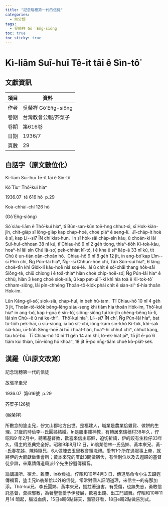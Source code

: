 ```yaml
---
title: "記念瑞穗第一代的信徒"
categories:
  - 無分類
tags:
  - 吳榮祥 Gô͘ En̂g-siông
toc: true
toc_sticky: true
---
```


# Kì-liām Suī-huī Tē-it tāi ê Sìn-tô͘

## 文獻資訊

| 項目 | 資料 |
|---|---|
| 作者 | 吳榮祥 Gô͘ En̂g-siông |
| 卷期 | 台灣教會公報/芥菜子 |
| 卷期 | 第616卷 |
| 日期 | 1936/7 |
| 頁數 | 29 |

## 白話字（原文數位化）

Kì-liām Suī-huī Tē-it tāi ê Sìn-tô͘

Kò͘ Tiuⁿ Thô͘-kui hiaⁿ

1936.07  tē 616 hō  p.29

Koà-chhài-chí 126 hō

(Gô͘ En̂g-siông)

Só͘ siàu-liām ê Thô͘-kui hiaⁿ, tī Bûn-san-kūn toē-hng chhut-sì, sī Hok-kiàn-jîn, chit-gia̍p sī lông-gia̍p kap cha̍p-hoè, choè piáⁿ ê seng-lí.  Jī-cha̍p-it hoè ê sî, kap Lí--si7 ÎN chí kiat-hun.  In sī ho̍k-sāi cha̍p-sîn kàu, ū choán-ki lâi Suī-huī-chhoan 38 nî kú, tī Chiau-hô 9 nî 2 ge̍h tiong, thiaⁿ-tio̍h Ki-tok-kàu, hoaⁿ-hí lâi sìn Chú Iâ-so͘, pek-chhiat kî-tó, i ê kha ū siⁿ lia̍p-á 33 nî kú, tit Chú ê un-tián oân-choân hó.  Chiau-hô 9 nî 8 ge̍h 12 ji̍t, in ang-bó͘ kap Lîm--sī Phín chí, N̂g Pún-lâi hiaⁿ, N̂g--sī Chhun-hoe chí, Tân Sûn-suî hiaⁿ, 6 lâng choè-tīn khì Gio̍k-lí kàu-hoē niá soé-lé.  ài ū chi̍t ê só͘-chāi thang ho̍k-sāi Siōng-tè, chiū chiong i ê toā-thiaⁿ hiàn choè chi̍p-hoē-só͘; N̂g Pún-lâi hiaⁿ ê chhù, hiàn 3 keng choè siok-sià, ū kap pa̍t-uī î-ki khì hia toà ê Ki-tok-tô͘ chham-siông, lâi pín-chhéng Thoân-tō-kio̍k phài chi̍t ê sian-siⁿ tī-hia thoân Hok-im.

Lūn Káng-gī-só͘, siok-sià, cha̍p-huì, in beh hū-tam.  Tī Chiau-hô 10 nî 4 ge̍h 3 ji̍t, Thoân-tō-kio̍k bēng-lēng siáu-seng khì tiàm hia thoân Ho̍k-im, Thô͘-kui hiaⁿ in ang-bó͘, kap í-goā ê sìn-tô͘, siông-siông tuì kò-jîn chèng-bêng tō-lí, lâi sìn Chú--ê ū ná ke-thiⁿ.  Thô͘-kui hiaⁿ, Lí--si7 ÎN chí, N̂g Pún-lâi hiaⁿ, bat tú-tio̍h pek-hāi, ū siū-siong, iā bô sit-chì, ióng-kám sìn-khò Ki-tok, khì-sak siâ-kàu, uī-tio̍h Sèng-hoē ài hō͘ i hoat-tián, hoaⁿ-hí chhut chîⁿ, chhut kang, tàu kó͘-bú.  Tī Chiau-hô 10 nî 11 ge̍h 14 àm khí, ló-ek-hiat pīⁿ, 15 ji̍t ē-po͘ 6 tiám kui thian, bīn-iông hó khoàⁿ, 18 ji̍t ē-po͘ nn̄g-tiám choè kò-pia̍t-sek.

## 漢羅（Ùi原文改寫）

記念瑞穗第一代的信徒

故張塗圭兄

1936.07  第616號  p.29

芥菜子126號

(吳榮祥)

所數念的塗圭兄，佇文山郡地方出世。是福建人，職業是農業佮雜貨、做餅的生理。21歲的時佮李--氏圓姊結婚。In是服事雜神教，有轉居來瑞穗村38年久，佇昭和9 年2月中，聽著基督教，歡喜來信主耶穌，迫切祈禱，伊的跤有生粒仔33年久，得主的恩典完全好。昭和9年8月12 日，in翁某佮林--氏品姊、黃本來兄、黃--氏春花姊、陳純隨兄，6人做陣去玉里教會領洗禮。愛有1个所在通服事上帝，就將伊的大廳獻做集會所；黃本來兄的厝獻3間做宿舍，有佮別位以及去遐蹛的基督徒參詳，來稟請傳道局派1个先生佇遐傳福音。

論講議所、宿舍、雜費，in欲負擔。佇昭和10年4月3 日，傳道局命令小生去踮遐傳福音，塗圭兄in翁某佮以外的信徒，常常對個人証明道理，來信主--的有那加添。Thô͘-kui兄、李氏圓姊、黃本來兄，捌拄著迫害，有受傷，也無失志，勇敢信託基督，棄拺邪教，為著聖會愛予伊發展，歡喜出錢、出工鬥鼓舞。佇昭和10年11月14 暗起，腦溢血病，15日e晡6點歸天，面容好看，18日e晡2點做告別式。
